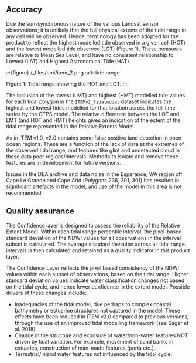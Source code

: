 ## Accuracy

Due the sun-synchronous nature of the various Landsat sensor observations; it is unlikely that the full physical extents of the tidal range in any cell will be observed. Hence, terminology has been adopted for the product to reflect the highest modelled tide observed in a given cell (HOT) and the lowest modelled tide observed (LOT) (Figure 1). These measures are relative to Mean Sea Level, and have no consistent relationship to Lowest (LAT) and Highest Astronomical Tide (HAT).

:::{figure} /_files/cmi/item_2.png
:alt: tide range

Figure 1: Tidal range showing the HOT and LOT.
:::

The inclusion of the lowest (LMT) and highest (HMT) modelled tide values for each tidal polygon in the `ITEMv2_tidalmodel` dataset indicates the highest and lowest tides modelled for that location across the full time series by the OTPS model. The relative difference between the LOT and LMT (and HOT and HMT) heights gives an indication of the extent of the tidal range represented in the Relative Extents Model.

As in ITEM v1.0, v2.0 contains some false positive land detection in open ocean regions. These are a function of the lack of data at the extremes of the observed tidal range, and features like glint and undetected cloud in these data poor regions/intervals. Methods to isolate and remove these features are in development for future versions.

Issues in the DEA archive and data noise in the Esperance, WA region off Cape Le Grande and Cape Arid (Polygons 236, 201, 301) has resulted in significant artefacts in the model, and use of the model in this area is not recommended.

## Quality assurance

The Confidence layer is designed to assess the reliability of the Relative Extent Model. Within each tidal range percentile interval, the pixel-based standard deviation of the NDWI values for all observations in the interval subset is calculated. The average standard deviation across all tidal range intervals is then calculated and retained as a quality indicator in this product layer.

The Confidence Layer reflects the pixel based consistency of the NDWI values within each subset of observations, based on the tidal range. Higher standard deviation values indicate water classification changes not based on the tidal cycle, and hence lower confidence in the extent model. Possible drivers of these changes include:
* Inadequacies of the tidal model, due perhaps to complex coastal bathymetry or estuarine structures not captured in the model. These effects have been reduced in ITEM v2.0 compared to previous versions, through the use of an improved tidal modelling framework (see Sagar et al. 2018)
* Change in the structure and exposure of water/non-water features NOT driven by tidal variation. For example, movement of sand banks in estuaries, construction of man-made features (ports etc.).
* Terrestrial/Inland water features not influenced by the tidal cycle.

